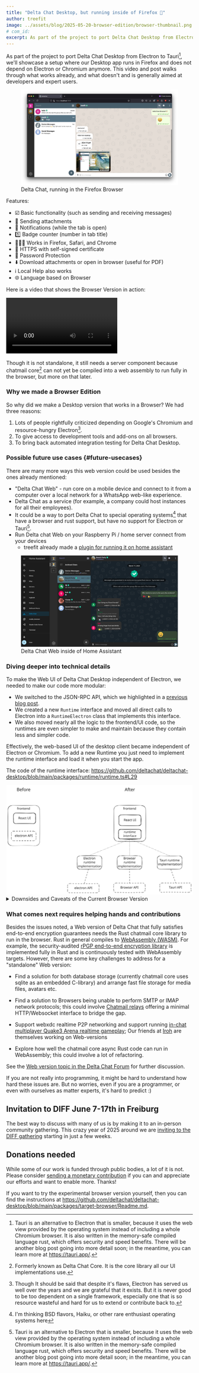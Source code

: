 ```yaml
---
title: "Delta Chat Desktop, but running inside of Firefox 🦊"
author: treefit
image: ../assets/blog/2025-05-20-browser-edition/browser-thumbnail.png
# com_id:
excerpt: As part of the project to port Delta Chat Desktop from Electron to Tauri, we'll showcase a setup where our Desktop app runs in Firefox and does not depend on Electron or Chromium anymore. This video and post walks through what works already, and what doesn't and is generally aimed at developers and expert users. 
---
```


As part of the project to port Delta Chat Desktop from Electron to Tauri[^3], we'll showcase a setup where our Desktop app runs in Firefox and does not depend on Electron or Chromium anymore. This video and post walks through what works already, and what doesn't and is generally aimed at developers and expert users. 

<figure>
    <img src="../assets/blog/2025-05-20-browser-edition/browser-screenshot-firefox.png" alt="Delta Chat Desktop UI running in the Firefox Browser" style="max-width: 100%" />
    <figcaption>
        Delta Chat, running in the Firefox Browser
    </figcaption>
</figure>

Features:
- ☑️ Basic functionality (such as sending and receiving messages)
- 📎 Sending attachments
- 🔔 Notifications (while the tab is open)
- 1️⃣ Badge counter (number in tab title)
- 🦊🧭🏐 Works in Firefox, Safari, and Chrome
- 🔐 HTTPS with self-signed certificate
- 🔑 Password Protection
- ⬇️ Download attachments or open in browser (useful for PDF)
- ℹ️ Local Help also works
- 🌐 Language based on Browser

Here is a video that shows the Browser Version in action:

<video controls style="max-width: 100%;" alt="Demo video of the Delta Chat Web version in action"><source src="https://chatmail.at/video/browser-edition-blogpost-demo.mp4" type="video/mp4"></video>

Though it is not standalone, it still needs a server component because chatmail core[^1] can not yet be compiled into a web assembly to run fully in the browser, but more on that later.

### Why we made a Browser Edition

So why did we make a Desktop version that works in a Browser? We had three reasons:
1. Lots of people rightfully criticized depending on Google's Chromium and resource-hungry Electron[^electron]. 
2. To give access to development tools and add-ons on all browsers.
3. To bring back automated integration testing for Delta Chat Desktop.

### Possible future use cases {#future-usecases}

There are many more ways this web version could be used besides the ones already mentioned:

-  "Delta Chat Web" - run core on a mobile device and connect to it from a computer over a local network for a WhatsApp web-like experience.
- Delta Chat as a service (for example, a company could host instances for all their employees).
- It could be a way to port Delta Chat to special operating systems[^2] that have a browser and rust support, but have no support for Electron or Tauri[^3].
- Run Delta chat Web on your Raspberry Pi / home server connect from your devices
	- treefit already made a [plugin for running it on home assistant](https://codeberg.org/treefit/deltachat-homeassistant-addon)

<figure>
    <img alt="Delta Chat Web inside of Home Assistant" src="../assets/blog/2025-05-20-browser-edition/browser-edition-in-home-assistant.png" style="max-width: 100%" />
    <figcaption>Delta Chat Web inside of Home Assistant</figcaption>
</figure>

### Diving deeper into technical details 

To make the Web UI of Delta Chat Desktop independent of Electron, we needed to make our code more modular:

- We switched to the JSON-RPC API, which we highlighted in a [previous blog post](https://delta.chat/en/2025-02-11-why-jsonrpc-bindings-exist).
- We created a new `Runtime` interface and moved all direct calls to Electron into a `RuntimeElectron` class that implements this interface.
- We also moved nearly all the logic to the frontend/UI code, so the runtimes are even simpler to make and maintain because they contain less and simpler code.

Effectively, the web-based UI of the desktop client became independent of Electron or Chromium. 
To add a new Runtime you just need to implement the runtime interface and load it when you start the app.

The code of the runtime interface: <https://github.com/deltachat/deltachat-desktop/blob/main/packages/runtime/runtime.ts#L29>

<img src="../assets/blog/2025-05-20-browser-edition/runtime-interface.svg" style="max-width: 100%" alt="Diagram visualizing the before and after"/>

<details>
    <summary>Downsides and Caveats of the Current Browser Version</summary>
    <p>The current approach has the following caveats that you should to keep in mind</p>
    <ol>
        <li>
            If you host the server component on a VPS, then the VPS will become the place where the messages are decrypted, so you break the premise of the end-to-end encryption: "end device to end device".
        </li>
        <li>
            You need to host the server component for each user, so you need to build management software if you want to use this for a SaaS project/product.
        </li>
        <li>
            Currently, only one client can connect to the chatmail core at a time, because there is only a single event queue. <br /> If you would connect multiple clients right now, then they would steal events from each other. 
        </li>
        <li>
            The current security could be improved: The WebSocket server does not perform origin validation and the login has no timeout/cooldown on wrong passwords. But those would be easy to add.
        </li>
    </ol>
    <p>
        Also, some features are still missing in the browser version:
    </p>
    <ul>
        <li>webxdc chat-shared apps</li>
        <li>experimental maps/location-streaming</li>
        <li>viewing HTML emails</li>
    </ul> 
    <p>
        These missing features, and especially the webxdc app sandboxing, require more work. See <a href="https://delta.chat/en/2023-05-22-webxdc-security">Webxdc security blog post</a> for a deep dive into the issues. 
    </p>
</details>

### What comes next requires helping hands and contributions

Besides the issues noted, a Web version of Delta Chat that fully satisfies end-to-end encryption guarantees needs the Rust chatmail core library to run in the browser. Rust in general compiles to [WebAssembly (WASM)](https://webassembly.org/). For example, the security-audited [rPGP end-to-end encryption library](https://github.com/rpgp/rpgp) is implemented fully in Rust and  is continuously tested with WebAssembly targets. However, there are some key challenges to address for a "standalone" Web version: 

- Find a solution for both database storage (currently chatmail core uses sqlite as an embedded C-library) and arrange fast file storage for media files, avatars etc.   

- Find a solution to Browsers being unable to perform SMTP or IMAP network protocols; this could involve [Chatmail relays](https://chatmail.at/relays) offering a minimal HTTP/Websocket interface to bridge the gap.

- Support webxdc realtime P2P networking and support running [in-chat multiplayer Quake3 Arena realtime gameplay](https://chaos.social/@delta/114517181096683376);  Our friends at [Iroh](https://iroh.computer) are themselves working on Web-versions 

- Explore how well the chatmail core async Rust code can run in WebAssembly; this could involve a lot of refactoring.

See the [Web version topic in the Delta Chat Forum](https://support.delta.chat/t/what-would-be-needed-for-a-standalone-web-version-without-a-server-component/3789) for further discussion. 

If you are not really into programming, it might be hard to understand how hard these issues are.
But no worries, even if you are a programmer, or even with ourselves as matter experts, it's hard to predict :) 

## Invitation to DIFF June 7-17th in Freiburg

The best way to discuss with many of us is by making it to an in-person community gathering. This crazy year of 2025 around we are [inviting to the DIFF gathering](https://delta.chat/en/2025-05-12-diff-invitation) starting in just a few weeks.  

## Donations needed

While some of our work is funded through public bodies, a lot of it is not.  Please consider [sending a monetary contribution](https://delta.chat/en/donate) if you can and appreciate our efforts and want to enable more. Thanks! 

If you want to try the experimental browser version yourself, then you can find the instructions at <https://github.com/deltachat/deltachat-desktop/blob/main/packages/target-browser/Readme.md>.


[^1]: Formerly known as Delta Chat Core. It is the core library all our UI implementations use.

[^2]: I'm thinking BSD flavors, Haiku, or other rare enthusiast operating systems here

[^3]: Tauri is an alternative to Electron that is smaller, because it uses the web view provided by the operating system instead of including a whole Chromium browser. It is also written in the memory-safe compiled language rust, which offers security and speed benefits. There will be another blog post going into more detail soon; in the meantime, you can learn more at <https://tauri.app/>.

[^electron]: Though It should be said that despite it's flaws, Electron has served us well over the years and we are grateful that it exists. But it is never good to be too dependent on a single framework, especially one that is so resource wasteful and hard for us to extend or contribute back to.
